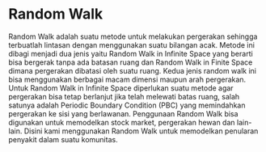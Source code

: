 # Random Walk
Random Walk adalah suatu metode untuk melakukan pergerakan sehingga terbuatlah lintasan dengan menggunakan suatu bilangan acak. Metode ini dibagi menjadi dua jenis yaitu Random Walk in Infinite Space yang berarti bisa bergerak tanpa ada batasan ruang dan Random Walk in Finite Space dimana pergerakan dibatasi oleh suatu ruang. Kedua jenis random walk ini bisa menggunakan berbagai macam dimensi maupun arah pergerakan. Untuk Random Walk in Infinite Space diperlukan suatu metode agar pergerakan bisa tetap berlanjut jika telah melewati batas ruang, salah satunya adalah Periodic Boundary Condition (PBC) yang memindahkan pergerakan ke sisi yang berlawanan. Penggunaan Random Walk bisa digunakan untuk memodelkan stock market, pergerakan hewan dan lain-lain. Disini kami menggunakan Random Walk untuk memodelkan penularan penyakit dalam suatu komunitas.

